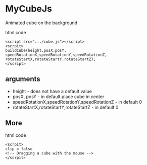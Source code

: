 # MyCubeJs
 Animated cube on the background

html code
```
<script src=".../cube.js"></script>
<scrpit>
buildCube(height,posX,posY,
speedRotationX,speedRotationY,speedRotationZ,
rotateStartX,rotateStartY,rotateStartZ);
</script>
```
## arguments
+ height - does not have a default value
+ posX, posY - in default place cube in center
+ speedRotationX,speedRotationY,speedRotationZ - in default 0
+ rotateStartX,rotateStartY,rotateStartZ - in default 0

## More
html code
```
<scrpit>
clip = false 
<!-- Dragging a cube with the mouse -->
</scrpit>
```

